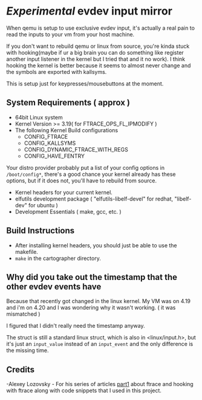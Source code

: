 # _Experimental_ evdev input mirror
When qemu is setup to use exclusive evdev input, it's actually a real pain to read the inputs to your vm from your host machine.

If you don't want to rebuild qemu or linux from source, you're kinda stuck with hooking(maybe if ur a big brain you can do something like register another input listener in the kernel but I tried that and it no work). I think hooking the kernel is better because it seems to almost never change and the symbols are exported with kallsyms.

This is setup just for keypresses/mousebuttons at the moment.

## System Requirements ( approx )
* 64bit Linux system
* Kernel Version >= 3.19( for FTRACE_OPS_FL_IPMODIFY )
* The following Kernel Build configurations 
	* CONFIG_FTRACE
	* CONFIG_KALLSYMS
	* CONFIG_DYNAMIC_FTRACE_WITH_REGS
	* CONFIG_HAVE_FENTRY
	
Your distro provider probably put a list of your config options in `/boot/config*`, there's a good chance your kernel already has these options, but if it does not, you'll have to rebuild from source.
* Kernel headers for your current kernel.
* elfutils development package ( "elfutils-libelf-devel" for redhat, "libelf-dev" for ubuntu )
* Development Essentials ( make, gcc, etc. )
## Build Instructions
*  After installing kernel headers, you should just be able to use the makefile.
* `make` in the cartographer directory.

## Why did you take out the timestamp that the other evdev events have
Because that recently got changed in the linux kernel. My VM was on 4.19 and i'm on 4.20 and I was wondering why it wasn't working. ( it was mismatched )

I figured that I didn't really need the timestamp anyway.

The struct is still a standard linux struct, which is also in <linux/input.h>, but it's just an `input_value` instead of an `input_event` and the only difference is the missing time.
## Credits

-Alexey Lozovsky - For his series of articles [part1](https://www.apriorit.com/dev-blog/544-hooking-linux-functions-1) about ftrace and hooking with ftrace along with code snippets that I used in this project.
